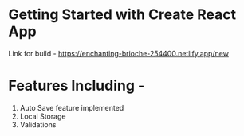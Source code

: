 # Getting Started with Create React App

Link for build - https://enchanting-brioche-254400.netlify.app/new

# Features Including - 
1) Auto Save feature implemented
2) Local Storage 
3) Validations


